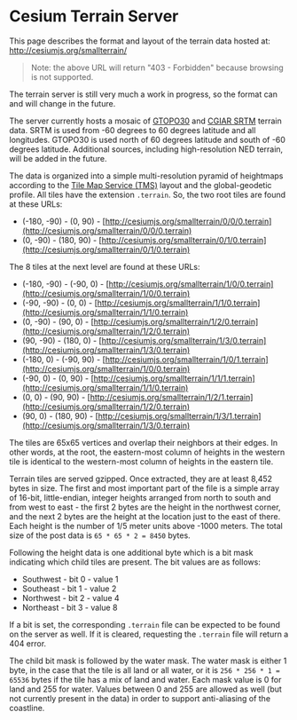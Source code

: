 # Cesium Terrain Server

This page describes the format and layout of the terrain data hosted at:
http://cesiumjs.org/smallterrain/

> Note: the above URL will return "403 - Forbidden" because browsing is not supported.

The terrain server is still very much a work in progress, so the format can and will change in the future.

The server currently hosts a mosaic of [GTOPO30](http://eros.usgs.gov/#/Find_Data/Products_and_Data_Available/gtopo30_info) and [CGIAR SRTM](http://srtm.csi.cgiar.org/) terrain data.  SRTM is used from -60 degrees to 60 degrees latitude and all longitudes.  GTOPO30 is used north of 60 degrees latitude and south of -60 degrees latitude.  Additional sources, including high-resolution NED terrain, will be added in the future.

The data is organized into a simple multi-resolution pyramid of heightmaps according to the [Tile Map Service (TMS)](http://wiki.osgeo.org/wiki/Tile_Map_Service_Specification) layout and the global-geodetic profile.  All tiles have the extension `.terrain`.  So, the two root tiles are found at these URLs:

* (-180, -90) - (0, 90) - [http://cesiumjs.org/smallterrain/0/0/0.terrain](http://cesiumjs.org/smallterrain/0/0/0.terrain)
* (0, -90) - (180, 90) - [http://cesiumjs.org/smallterrain/0/1/0.terrain](http://cesiumjs.org/smallterrain/0/1/0.terrain)

The 8 tiles at the next level are found at these URLs:

* (-180, -90) - (-90, 0) - [http://cesiumjs.org/smallterrain/1/0/0.terrain](http://cesiumjs.org/smallterrain/1/0/0.terrain)
* (-90, -90) - (0, 0) - [http://cesiumjs.org/smallterrain/1/1/0.terrain](http://cesiumjs.org/smallterrain/1/1/0.terrain)
* (0, -90) - (90, 0) - [http://cesiumjs.org/smallterrain/1/2/0.terrain](http://cesiumjs.org/smallterrain/1/2/0.terrain)
* (90, -90) - (180, 0) - [http://cesiumjs.org/smallterrain/1/3/0.terrain](http://cesiumjs.org/smallterrain/1/3/0.terrain)
* (-180, 0) - (-90, 90) - [http://cesiumjs.org/smallterrain/1/0/1.terrain](http://cesiumjs.org/smallterrain/1/0/0.terrain)
* (-90, 0) - (0, 90) - [http://cesiumjs.org/smallterrain/1/1/1.terrain](http://cesiumjs.org/smallterrain/1/1/0.terrain)
* (0, 0) - (90, 90) - [http://cesiumjs.org/smallterrain/1/2/1.terrain](http://cesiumjs.org/smallterrain/1/2/0.terrain)
* (90, 0) - (180, 90) - [http://cesiumjs.org/smallterrain/1/3/1.terrain](http://cesiumjs.org/smallterrain/1/3/0.terrain)

The tiles are 65x65 vertices and overlap their neighbors at their edges.  In other words, at the root, the eastern-most column of heights in the western tile is identical to the western-most column of heights in the eastern tile.

Terrain tiles are served gzipped.  Once extracted, they are at least 8,452 bytes in size.  The first and most important part of the file is a simple array of 16-bit, little-endian, integer heights arranged from north to south and from west to east - the first 2 bytes are the height in the northwest corner, and the next 2 bytes are the height at the location just to the east of there.  Each height is the number of 1/5 meter units above -1000 meters.  The total size of the post data is `65 * 65 * 2 = 8450` bytes.

Following the height data is one additional byte which is a bit mask indicating which child tiles are present.  The bit values are as follows:

* Southwest - bit 0 - value 1
* Southeast - bit 1 - value 2
* Northwest - bit 2 - value 4
* Northeast - bit 3 - value 8

If a bit is set, the corresponding `.terrain` file can be expected to be found on the server as well.  If it is cleared, requesting the `.terrain` file will return a 404 error.

The child bit mask is followed by the water mask.  The water mask is either 1 byte, in the case that the tile is all land or all water, or it is `256 * 256 * 1 = 65536` bytes if the tile has a mix of land and water.  Each mask value is 0 for land and 255 for water.  Values between 0 and 255 are allowed as well (but not currently present in the data) in order to support anti-aliasing of the coastline.